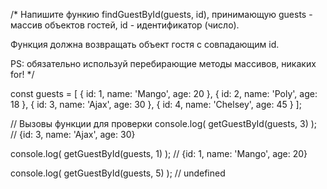/*
  Напишите функию findGuestById(guests, id), принимающую 
  guests - массив объектов гостей, id - идентификатор (число). 
  
  Функция должна возвращать объект гостя с совпадающим id.
  
  PS: обязательно используй перебирающие методы массивов, никаких for!
*/

const guests = [
  { id: 1, name: 'Mango', age: 20 },
  { id: 2, name: 'Poly', age: 18 },
  { id: 3, name: 'Ajax', age: 30 },
  { id: 4, name: 'Chelsey', age: 45 }
];

// Вызовы функции для проверки
console.log(
  getGuestById(guests, 3)
); // {id: 3, name: 'Ajax', age: 30}

console.log(
  getGuestById(guests, 1)
); // {id: 1, name: 'Mango', age: 20}

console.log(
  getGuestById(guests, 5)
); // undefined